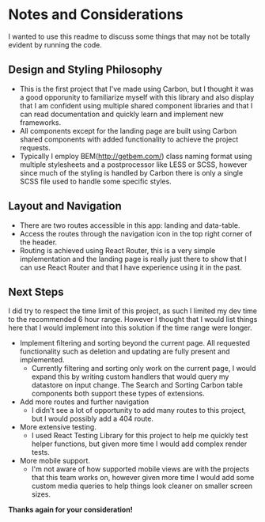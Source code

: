 # Notes and Considerations

I wanted to use this readme to discuss some things that may not be totally evident by running the code.

## Design and Styling Philosophy
- This is the first project that I've made using Carbon, but I thought it was a good opporunity to familiarize myself with this library and also display that I am confident using multiple shared component libraries and that I can read documentation and quickly learn and implement new frameworks.
- All components except for the landing page are built using Carbon shared components with added functionality to achieve the project requests.
- Typically I employ BEM(http://getbem.com/) class naming format using multiple stylesheets and a postprocessor like LESS or SCSS, however since much of the styling is handled by Carbon there is only a single SCSS file used to handle some specific styles. 

## Layout and Navigation
- There are two routes accessible in this app: landing and data-table.
- Access the routes through the navigation icon in the top right corner of the header.
- Routing is achieved using React Router, this is a very simple implementation and the landing page is really just there to show that I can use React Router and that I have experience using it in the past.

## Next Steps
I did try to respect the time limit of this project, as such I limited my dev time to the recommended 6 hour range. However I thought that I would list things here that I would implement into this solution if the time range were longer.
- Implement filtering and sorting beyond the current page. All requested functionality such as deletion and updating are fully present and implemented. 
  - Currently filtering and sorting only work on the current page, I would expand this by writing custom handlers that would query my datastore on input change. The Search and Sorting Carbon table components both support these types of extensions. 
- Add more routes and further navigation
  - I didn't see a lot of opportunity to add many routes to this project, but I would possibly add a 404 route.
- More extensive testing.
  - I used React Testing Library for this project to help me quickly test helper functions, but given more time I would add complex render tests.
- More mobile support.
  - I'm not aware of how supported mobile views are with the projects that this team works on, however given more time I would add some custom media queries to help things look cleaner on smaller screen sizes.


**Thanks again for your consideration!** 


